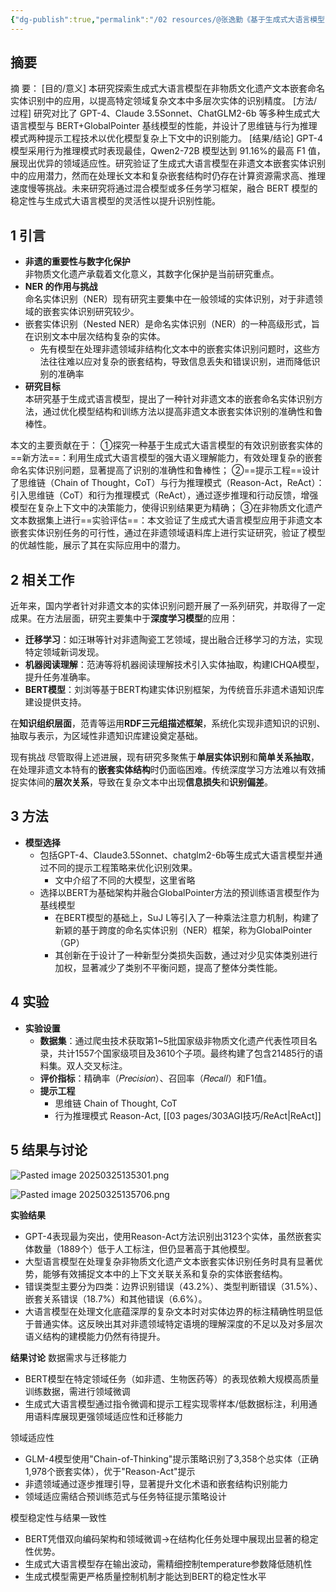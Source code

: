 ```yaml
---
{"dg-publish":true,"permalink":"/02 resources/@张逸勤《基于生成式大语言模型的非遗文本嵌套命名实体识别研究》/","created":"2025-03-25T13:28:17.357+08:00","updated":"2025-03-25T14:04:26.610+08:00"}
---
```



## 摘要
摘 要：
[目的/意义] 本研究探索生成式大语言模型在非物质文化遗产文本嵌套命名实体识别中的应用，以提高特定领域复杂文本中多层次实体的识别精度。
[方法/过程] 研究对比了 GPT-4、Claude 3.5Sonnet、ChatGLM2-6b 等多种生成式大语言模型与 BERT+GlobalPointer 基线模型的性能，并设计了思维链与行为推理模式两种提示工程技术以优化模型复杂上下文中的识别能力。
[结果/结论] GPT-4 模型采用行为推理模式时表现最佳，Qwen2-72B 模型达到 91.16%的最高 F1 值，展现出优异的领域适应性。研究验证了生成式大语言模型在非遗文本嵌套实体识别中的应用潜力，然而在处理长文本和复杂嵌套结构时仍存在计算资源需求高、推理速度慢等挑战。未来研究将通过混合模型或多任务学习框架，融合 BERT 模型的稳定性与生成式大语言模型的灵活性以提升识别性能。

## 1 引言

- **非遗的重要性与数字化保护**  
  非物质文化遗产承载着文化意义，其数字化保护是当前研究重点。
- **NER 的作用与挑战**  
  命名实体识别（NER）现有研究主要集中在一般领域的实体识别，对于非遗领域的嵌套实体识别研究较少。
- 嵌套实体识别（Nested NER）是命名实体识别（NER）的一种高级形式，旨在识别文本中层次结构复杂的实体。
	- 先有模型在处理非遗领域非结构化文本中的嵌套实体识别问题时，这些方法往往难以应对复杂的嵌套结构，导致信息丢失和错误识别，进而降低识别的准确率
- **研究目标**  
  本研究基于生成式语言模型，提出了一种针对非遗文本的嵌套命名实体识别方法，通过优化模型结构和训练方法以提高非遗文本嵌套实体识别的准确性和鲁棒性。

本文的主要贡献在于：
①探究一种基于生成式大语言模型的有效识别嵌套实体的==新方法==：利用生成式大语言模型的强大语义理解能力，有效处理复杂的嵌套命名实体识别问题，显著提高了识别的准确性和鲁棒性；
②==提示工程==设计了思维链（Chain of Thought，CoT）与行为推理模式（Reason-Act，ReAct）：引入思维链（CoT）和行为推理模式（ReAct），通过逐步推理和行动反馈，增强模型在复杂上下文中的决策能力，使得识别结果更为精确；
③在非物质文化遗产文本数据集上进行==实验评估==：本文验证了生成式大语言模型应用于非遗文本嵌套实体识别任务的可行性，通过在非遗领域语料库上进行实证研究，验证了模型的优越性能，展示了其在实际应用中的潜力。

## 2 相关工作
近年来，国内学者针对非遗文本的实体识别问题开展了一系列研究，并取得了一定成果。在方法层面，研究主要集中于**深度学习模型**的应用：
- **迁移学习**：如汪琳等针对非遗陶瓷工艺领域，提出融合迁移学习的方法，实现特定领域新词发现。
- **机器阅读理解**：范涛等将机器阅读理解技术引入实体抽取，构建ICHQA模型，提升任务准确率。
- **BERT模型**：刘浏等基于BERT构建实体识别框架，为传统音乐非遗术语知识库建设提供支持。

在**知识组织层面**，范青等运用**RDF三元组描述框架**，系统化实现非遗知识的识别、抽取与表示，为区域性非遗知识库建设奠定基础。

现有挑战
尽管取得上述进展，现有研究多聚焦于**单层实体识别**和**简单关系抽取**，在处理非遗文本特有的**嵌套实体结构**时仍面临困难。传统深度学习方法难以有效捕捉实体间的**层次关系**，导致在复杂文本中出现**信息损失**和**识别偏差**。

## 3 方法

- **模型选择**  
  - 包括GPT-4、Claude3.5Sonnet、chatglm2-6b等生成式大语言模型并通过不同的提示工程策略来优化识别效果。
    - 文中介绍了不同的大模型，这里省略
  - 选择以BERT为基础架构并融合GlobalPointer方法的预训练语言模型作为基线模型
    - 在BERT模型的基础上，SuJ L等引入了一种乘法注意力机制，构建了新颖的基于跨度的命名实体识别（NER）框架，称为GlobalPointer（GP）
    - 其创新在于设计了一种新型分类损失函数，通过对少见实体类别进行加权，显著减少了类别不平衡问题，提高了整体分类性能。

## 4 实验

- **实验设置**  
  - **数据集**：通过爬虫技术获取第1~5批国家级非物质文化遗产代表性项目名录，共计1557个国家级项目及3610个子项。最终构建了包含21485行的语料集。双人交叉标注。
  - **评价指标**：精确率（𝑃𝑟𝑒𝑐𝑖𝑠𝑖𝑜𝑛）、召回率（𝑅𝑒𝑐𝑎𝑙𝑙）和F1值。
  - **提示工程**
    - 思维链 Chain of Thought, CoT
    - 行为推理模式 Reason-Act, [[03 pages/303AGI技巧/ReAct\|ReAct]]


## 5 结果与讨论
![Pasted image 20250325135301.png](/img/user/09%20settings/Z%20attachment/Pasted%20image%2020250325135301.png)

![Pasted image 20250325135706.png](/img/user/09%20settings/Z%20attachment/Pasted%20image%2020250325135706.png)

**实验结果**
- GPT-4表现最为突出，使用Reason-Act方法识别出3123个实体，虽然嵌套实体数量（1889个）低于人工标注，但仍显著高于其他模型。
- 大型语言模型在处理复杂非物质文化遗产文本嵌套实体识别任务时具有显著优势，能够有效捕捉文本中的上下文关联关系和复杂的实体嵌套结构。
- 错误类型主要分为四类：边界识别错误（43.2%）、类型判断错误（31.5%）、嵌套关系错误（18.7%）和其他错误（6.6%）。
- 大语言模型在处理文化底蕴深厚的复杂文本时对实体边界的标注精确性明显低于普通实体。这反映出其对非遗领域特定语境的理解深度的不足以及对多层次语义结构的建模能力仍然有待提升。

**结果讨论**
数据需求与迁移能力
- BERT模型在特定领域任务（如非遗、生物医药等）的表现依赖大规模高质量训练数据，需进行领域微调
- 生成式大语言模型通过指令微调和提示工程实现零样本/低数据标注，利用通用语料库展现更强领域适应性和迁移能力

领域适应性
- GLM-4模型使用"Chain-of-Thinking"提示策略识别了3,358个总实体（正确1,978个嵌套实体），优于"Reason-Act"提示
- 非遗领域通过逐步推理引导，显著提升文化术语和嵌套结构识别能力
- 领域适应需结合预训练范式与任务特征提示策略设计

 模型稳定性与结果一致性
- BERT凭借双向编码架构和领域微调→在结构化任务处理中展现出显著的稳定性优势。
- 生成式大语言模型存在输出波动，需精细控制temperature参数降低随机性
- 生成式模型需更严格质量控制机制才能达到BERT的稳定性水平

